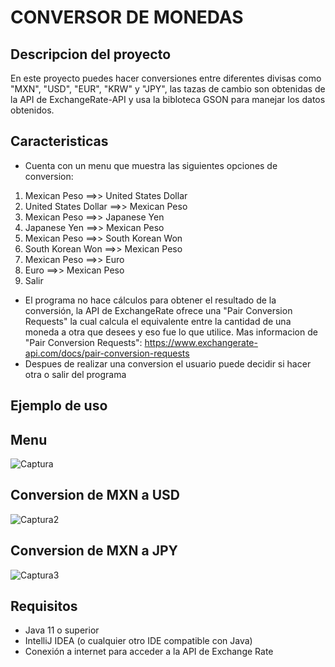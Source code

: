 # CONVERSOR DE MONEDAS 
## Descripcion del proyecto
En este proyecto puedes hacer conversiones entre diferentes divisas como "MXN", "USD", "EUR", "KRW" y "JPY", las tazas de cambio son obtenidas de la API de ExchangeRate-API y usa la bibloteca GSON para manejar los datos obtenidos.
## Caracteristicas
- Cuenta con un menu que muestra las siguientes opciones de conversion:
1. Mexican Peso ==>> United States Dollar
2. United States Dollar ==>> Mexican Peso
3. Mexican Peso ==>> Japanese Yen
4. Japanese Yen ==>> Mexican Peso
5. Mexican Peso ==>> South Korean Won
6. South Korean Won ==>> Mexican Peso
7. Mexican Peso ==>> Euro
8. Euro ==>> Mexican Peso
9. Salir
- El programa no hace cálculos para obtener el resultado de la conversión, la API de ExchangeRate ofrece una "Pair Conversion Requests" la cual calcula el equivalente entre la cantidad de una moneda a otra que desees y eso fue lo que utilice. Mas informacion de "Pair Conversion Requests": https://www.exchangerate-api.com/docs/pair-conversion-requests
- Despues de realizar una conversion el usuario puede decidir si hacer otra o salir del programa
## Ejemplo de uso 
## Menu
![Captura](https://github.com/Ruethzenin/conversor-de-monedas-one/assets/146894039/f4ce7d7e-325b-4603-bb39-50c1f7ed7e17)
## Conversion de MXN a USD
![Captura2](https://github.com/Ruethzenin/conversor-de-monedas-one/assets/146894039/377f304c-d462-47a5-a6f5-ecf890beb4af)
## Conversion de MXN a JPY
![Captura3](https://github.com/Ruethzenin/conversor-de-monedas-one/assets/146894039/74f7eab5-a2e1-49c0-90da-2d8bbea9bfd7)
## Requisitos 
- Java 11 o superior
- IntelliJ IDEA (o cualquier otro IDE compatible con Java)
- Conexión a internet para acceder a la API de Exchange Rate

